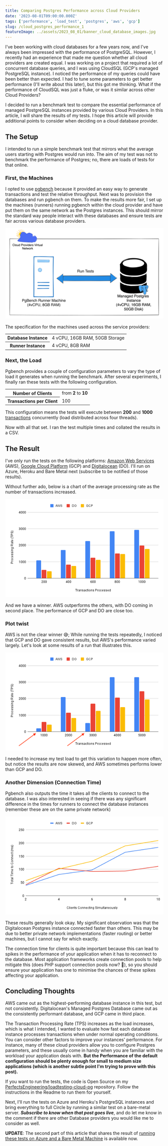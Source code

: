 ```yaml
---
title: Comparing Postgres Performance across Cloud Providers
date: '2023-08-01T09:00:00.000Z'
tags: ['performance', 'load_test', 'postgres', 'aws', 'gcp']
slug: /cloud_postgres_performance_1
featureImage: ../assets/2023_08_01/banner_cloud_database_images.jpg
---
```


I've been working with cloud databases for a few years now, and I've always been impressed with the performance of PostgreSQL. However, I recently had an experience that made me question whether all cloud providers are created equal. I was working on a project that required a lot of concurrent database queries, and I was using CloudSQL (GCP's managed PostgreSQL instance). I noticed the performance of my queries could have been better than expected.  I had to tune some parameters to get better performance (I'll write about this later), but this got me thinking. What if the performance of CloudSQL was just a fluke, or was it similar across other Cloud Providers? 

I decided to run a benchmark test to compare the essential performance of managed PostgreSQL instances provided by various Cloud Providers. In this article, I will share the results of my tests. I hope this article will provide additional points to consider when deciding on a cloud database provider.

## The Setup
I intended to run a simple benchmark test that mirrors what the average users starting with Postgres would run into. The aim of my test was not to benchmark the performance of Postgres; no, there are loads of tests for that online.

### First, the Machines
I opted to use [pgbench](https://www.postgresql.org/docs/current/pgbench.html) because it provided an easy way to generate transactions and test the relative throughput. Next was to provision the databases and run pgbench on them. To make the results more fair, I set up the machines (runners) running pgbench within the cloud provider and have put them on the same network as the Postgres instances. This should mirror the standard way people interact with these databases and ensure tests are fair across various database providers.

![Load Test Setup](../assets/pg_load_test_setup.png)

The specification for the machines used across the service providers:
<table>
	<tr>
		<th>Database Instance</th>
		<td>4 vCPU, 16GB RAM, 50GB Storage</td>
	</tr>
	<tr>
		<th>Runner Instance</th>
		<td>4 vCPU, 8GB RAM</td>
	</tr>
</table>

### Next, the Load
Pgbench provides a couple of configuration parameters to vary the type of load it generates when running the benchmark. After several experiments, I finally ran these tests with the following configuration.
<table>
	<tr>
		<th>Number of Clients</th>
		<td>from <strong>2</strong> to <strong>10</strong></td>
	</tr>
	<tr>
		<th>Transactions per Client</th>
		<td>100</td>
</table>

This configuration means the tests will execute between **200** and **1000** [transactions](https://www.postgresql.org/docs/current/pgbench.html#:~:text=Notes-,What%20Is%20the%20%E2%80%9CTransaction%E2%80%9D%20Actually%20Performed%20in%20pgbench%3F,-pgbench%20executes%20test) concurrently (load distributed across four threads).

Now with all that set. I ran the test multiple times and collated the results in a CSV.

## The Result
I've only run the tests on the following platforms: [Amazon Web Services](https://aws.amazon.com/) (AWS), [Google Cloud Platform](https://cloud.google.com/) (GCP) and [Digitalocean](https://digitalocean.com/) (DO). I'll run on Azure, Heroku and Bare Metal next (subscribe to be notified of those results).

Without further ado, below is a chart of the average processing rate as the number of transactions increased.

![TPS Result Chart of Performance](../assets/2023_08_01/pg_result_chart_1.png)

And we have a winner. AWS outperforms the others, with DO coming in second place. The performance of GCP and DO are close too.

### Plot twist
AWS is not the clear winner 😅; While running the tests repeatedly, I noticed that GCP and DO gave consistent results, but AWS's performance varied largely. Let's look at some results of a run that illustrates this. 

![TPS Result Chart with AWS Performance Dipps](../assets/2023_08_01/pg_result_chart_2.png)

I needed to increase my test load to get this variation to happen more often, but notice the results are now skewed, and AWS sometimes performs lower than GCP and DO.

### Another Dimension (Connection Time)
Pgbench also outputs the time it takes all the clients to connect to the database.  I was also interested in seeing if there was any significant difference in the times for runners to connect the database instances (remember these are on the same private network)

![Connection Time Result Chart](../assets/2023_08_01/pg_result_chart_3.png)

These results generally look okay. My significant observation was that the Digitalocean Postgres instance connected faster than others. This may be due to better private network implementations (faster routing) or better machines, but I cannot say for which exactly.

The connection time for clients is quite important because this can lead to spikes in the performance of your application when it has to reconnect to the database. Most application frameworks create connection pools to help mitigate this (does PHP support connection pools now? 🫢), so you should ensure your application has one to minimise the chances of these spikes affecting your application.


## Concluding Thoughts
AWS came out as the highest-performing database instance in this test, but not consistently. Digitalocean's Managed Postgres Database came out as the consistently performant database, and GCP came in third place.

The Transaction Processing Rate (TPS) increases as the load increases, which is what I intended, I wanted to evaluate how fast each database instance processes transactions when under normal operating conditions. You can consider other factors to improve your instances' performance. For instance, many of these cloud providers allow you to configure Postgres parameters, and these usually come in handy when you are familiar with the workload your application deals with. **But the Performance of the default configuration should be plenty enough for small to medium size applications (which is another subtle point I'm trying to prove with this post).**

If you want to run the tests, the code is Open Source on my [PerfectsEngineering/loadtesting-cloud-pg](https://github.com/PerfectsEngineering/loadtesting-cloud-pg) repository. Follow the instructions in the Readme to run them for yourself.

Next, I'll run the tests on Azure and Heroku's PostgreSQL instances and bring everything to full Circle by running a similar test on a bare-metal server. ***Subscribe to know when that post goes live***, and do let me know in the comment if there are other Database providers you would like me to consider as well.

**UPDATE**: The second part of this article that shares the result of [running these tests on Azure and a Bare Metal Machine](./cloud_postgres_performance_2) is available now.